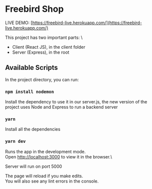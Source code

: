 # Freebird Shop

LIVE DEMO: [https://freebird-live.herokuapp.com/](https://freebird-live.herokuapp.com/)

This project has two important parts: \
- Client (React JS), in the client folder
- Server (Express), in the root

## Available Scripts

In the project directory, you can run:

### `npm install nodemon`

Install the dependency to use it in our server.js, the new version of the project uses Node and Express to run a backend server

### `yarn`

Install all the dependencies

### `yarn dev`

Runs the app in the development mode.\
Open [http://localhost:3000](http://localhost:3000) to view it in the browser.\

Server will run on port 5000

The page will reload if you make edits.\
You will also see any lint errors in the console.



